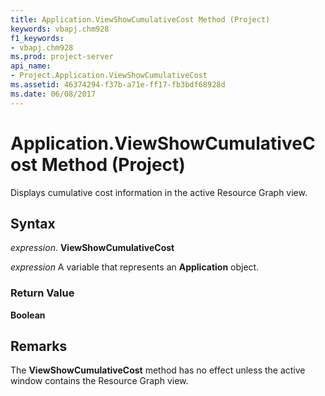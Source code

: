 ```yaml
---
title: Application.ViewShowCumulativeCost Method (Project)
keywords: vbapj.chm928
f1_keywords:
- vbapj.chm928
ms.prod: project-server
api_name:
- Project.Application.ViewShowCumulativeCost
ms.assetid: 46374294-f37b-a71e-ff17-fb3bdf68928d
ms.date: 06/08/2017
---
```



# Application.ViewShowCumulativeCost Method (Project)

Displays cumulative cost information in the active Resource Graph view.


## Syntax

 _expression_. **ViewShowCumulativeCost**

 _expression_ A variable that represents an **Application** object.


### Return Value

 **Boolean**


## Remarks

The **ViewShowCumulativeCost** method has no effect unless the active window contains the Resource Graph view.


